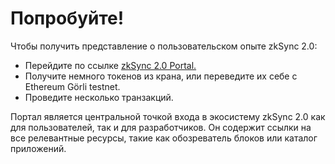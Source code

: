 # Попробуйте!



Чтобы получить представление о пользовательском опыте zkSync 2.0:

* Перейдите по ссылке [zkSync 2.0 Portal.](https://portal.zksync.io/)
* Получите немного токенов из крана, или переведите их себе с Ethereum Görli testnet.
* Проведите несколько транзакций.

Портал является центральной точкой входа в экосистему zkSync 2.0 как для пользователей, так и для разработчиков. Он содержит ссылки на все релевантные ресурсы, такие как обозреватель блоков или каталог приложений.
